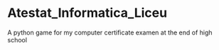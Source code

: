 # Atestat_Informatica_Liceu
A python game for my computer certificate examen at the end of high school
